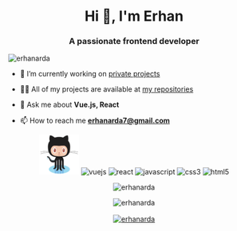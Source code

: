 <h1 align="center">Hi 👋, I'm Erhan</h1>
<h3 align="center">A passionate frontend developer</h3>
<p align="left"> <img src="https://komarev.com/ghpvc/?username=erhanarda" alt="erhanarda" /> </p>

- 🔭 I’m currently working on [private projects](https://github.com/ErhanArda?tab=repositories)

- 👨‍💻 All of my projects are available at [my repositories](https://github.com/ErhanArda?tab=repositories)

- 💬 Ask me about **Vue.js, React**

- 📫 How to reach me **erhanarda7@gmail.com**

<p align="center">
<img src="https://github.com/ErhanArda/ErhanArda/blob/master/Octocat.png" alt=""octocat width="80" height="80"/>
<img src="https://devicons.github.io/devicon/devicon.git/icons/vuejs/vuejs-original-wordmark.svg" alt="vuejs" width="80" height="80"/>
<img src="https://devicons.github.io/devicon/devicon.git/icons/react/react-original-wordmark.svg" alt="react" width="80 height="80"/>
<img src="https://devicons.github.io/devicon/devicon.git/icons/javascript/javascript-original.svg" alt="javascript" width="80" height="80"/>
<img src="https://devicons.github.io/devicon/devicon.git/icons/css3/css3-original-wordmark.svg" alt="css3" width="80" height="80"/> 
<img src="https://devicons.github.io/devicon/devicon.git/icons/html5/html5-original-wordmark.svg" alt="html5" width="80" height="80"/> 
</p>
<p align="center"> 
<img src="https://github-readme-stats.vercel.app/api?username=erhanarda&show_icons=true" alt="erhanarda" /> 
</p>


<p align="center">
<img src="https://github-readme-stats.vercel.app/api/top-langs/?username=erhanarda&layout=compact" alt="erhanarda" /> 
</p>
<p align="center">
<a href="https://linkedin.com/in/erhanarda" target="blank"><img align="center" src="https://cdn.jsdelivr.net/npm/simple-icons@3.0.1/icons/linkedin.svg" alt="erhanarda" height="20" width="20" /></a>
</p>

<!--![image](https://github.com/ErhanArda/ErhanArda/blob/master/index.png)-->
<!--![image](https://github.com/ErhanArda/ErhanArda/blob/master/Octocat.png)-->

<!--
**ErhanArda/ErhanArda** is a ✨ _special_ ✨ repository because its `README.md` (this file) appears on your GitHub profile.

Here are some ideas to get you started:

- 🔭 I’m currently working on ...
- 🌱 I’m currently learning ...
- 👯 I’m looking to collaborate on ...
- 🤔 I’m looking for help with ...
- 💬 Ask me about ...
- 📫 How to reach me: ...
- 😄 Pronouns: ...
- ⚡ Fun fact: ...
-->

